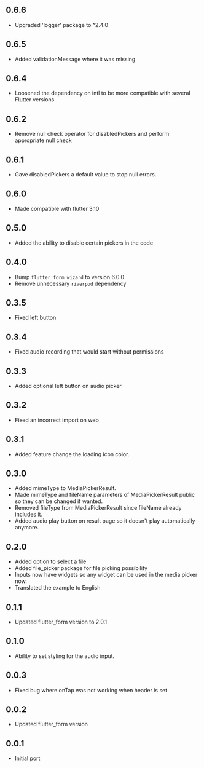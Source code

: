 ## 0.6.6

- Upgraded 'logger' package to ^2.4.0

## 0.6.5

- Added validationMessage where it was missing

## 0.6.4

- Loosened the dependency on intl to be more compatible with several Flutter versions

## 0.6.2

- Remove null check operator for disabledPickers and perform appropriate null check

## 0.6.1

- Gave disabledPickers a default value to stop null errors.

## 0.6.0

- Made compatible with flutter 3.10

## 0.5.0

- Added the ability to disable certain pickers in the code

## 0.4.0

- Bump `flutter_form_wizard` to version 6.0.0
- Remove unnecessary `riverpod` dependency

## 0.3.5

- Fixed left button

## 0.3.4

- Fixed audio recording that would start without permissions

## 0.3.3

- Added optional left button on audio picker

## 0.3.2

- Fixed an incorrect import on web

## 0.3.1

- Added feature change the loading icon color.

## 0.3.0

- Added mimeType to MediaPickerResult.
- Made mimeType and fileName parameters of MediaPickerResult public so they can be changed if wanted.
- Removed fileType from MediaPickerResult since fileName already includes it.
- Added audio play button on result page so it doesn't play automatically anymore.

## 0.2.0

- Added option to select a file
- Added file_picker package for file picking possibility
- Inputs now have widgets so any widget can be used in the media picker now.
- Translated the example to English

## 0.1.1

- Updated flutter_form version to 2.0.1

## 0.1.0

- Ability to set styling for the audio input.

## 0.0.3

- Fixed bug where onTap was not working when header is set

## 0.0.2

- Updated flutter_form version

## 0.0.1

- Initial port
